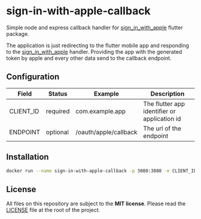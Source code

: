 # sign-in-with-apple-callback

Simple node and express callback handler for [sign_in_with_apple](https://pub.dev/packages/sign_in_with_apple) flutter
package.

The application is just redirecting to the flutter mobile app and responding to
the [sign_in_with_apple](https://pub.dev/packages/sign_in_with_apple) handler. Providing the app with the generated
token by apple and every other data send to the callback endpoint.

## Configuration

| Field     | Status   | Example               | Description                                  |
|-----------|----------|-----------------------|----------------------------------------------|
| CLIENT_ID | required | com.example.app       | The flutter app identifier or application id |
| ENDPOINT  | optional | /oauth/apple/callback | The url of the endpoint                      |

## Installation

```bash
docker run --name sign-in-with-apple-callback -p 3080:3080 -e CLIENT_ID="com.example.app" -e ENDPOINT="/oauth/apple/callback" -d ghcr.io/byjoker8625/sign-in-with-apple-callback:latest
```

## License

All files on this repository are subject to the **MIT license**. Please read
the [LICENSE](https://github.com/byjoker8625/sign-in-with-apple-callback/blob/main/LICENSE) file at the root of the project.






